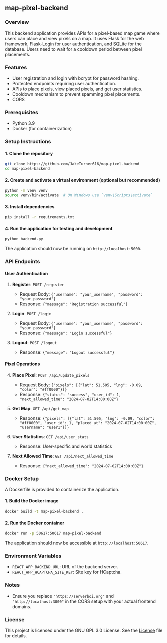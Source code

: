 
## map-pixel-backend

### Overview

This backend application provides APIs for a pixel-based map game where users can place and view pixels on a map. It uses Flask for the web framework, Flask-Login for user authentication, and SQLite for the database. Users need to wait for a cooldown period between pixel placements.

### Features

- User registration and login with bcrypt for password hashing.
- Protected endpoints requiring user authentication.
- APIs to place pixels, view placed pixels, and get user statistics.
- Cooldown mechanism to prevent spamming pixel placements.
- CORS

### Prerequisites

- Python 3.9
- Docker (for containerization)

### Setup Instructions

#### 1. Clone the repository

```sh
git clone https://github.com/JakeTurner616/map-pixel-backend
cd map-pixel-backend
```

#### 2. Create and activate a virtual environment (optional but recommended)

```sh
python -m venv venv
source venv/bin/activate  # On Windows use `venv\Scripts\activate`
```

#### 3. Install dependencies

```sh
pip install -r requirements.txt
```

#### 4. Run the application for testing and development

```sh
python backend.py
```

The application should now be running on `http://localhost:5000`.

### API Endpoints

#### User Authentication

1. **Register**: `POST /register`
   - Request Body: `{"username": "your_username", "password": "your_password"}`
   - Response: `{"message": "Registration successful"}`

2. **Login**: `POST /login`
   - Request Body: `{"username": "your_username", "password": "your_password"}`
   - Response: `{"message": "Login successful"}`

3. **Logout**: `POST /logout`
   - Response: `{"message": "Logout successful"}`

#### Pixel Operations

4. **Place Pixel**: `POST /api/update_pixels`
   - Request Body: `{"pixels": [{"lat": 51.505, "lng": -0.09, "color": "#ff0000"}]}`
   - Response: `{"status": "success", "user_id": 1, "next_allowed_time": "2024-07-02T14:00:00Z"}`

5. **Get Map**: `GET /api/get_map`
   - Response: `{"pixels": [{"lat": 51.505, "lng": -0.09, "color": "#ff0000", "user_id": 1, "placed_at": "2024-07-02T14:00:00Z", "username": "user1"}]}`

6. **User Statistics**: `GET /api/user_stats`
   - Response: User-specific and world statistics

7. **Next Allowed Time**: `GET /api/next_allowed_time`
   - Response: `{"next_allowed_time": "2024-07-02T14:00:00Z"}`

### Docker Setup

A Dockerfile is provided to containerize the application.

#### 1. Build the Docker image

```sh
docker build -t map-pixel-backend .
```

#### 2. Run the Docker container

```sh
docker run -p 50617:50617 map-pixel-backend
```

The application should now be accessible at `http://localhost:50617`.

### Environment Variables

- `REACT_APP_BACKEND_URL`: URL of the backend server.
- `REACT_APP_HCAPTCHA_SITE_KEY`: Site key for HCaptcha.

### Notes

- Ensure you replace `"https://serverboi.org"` and `"http://localhost:3000"` in the CORS setup with your actual frontend domains.

### License

This project is licensed under the GNU GPL 3.0 License. See the [License](https://github.com/JakeTurner616/map-pixel-backend/blob/main/LICENSE) file for details.
